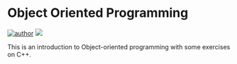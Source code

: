 # Object Oriented Programming

[![author](https://img.shields.io/badge/Gabryel-Raposo-black.svg)](https://www.linkedin.com/in/gabryelraposo) [![](https://img.shields.io/badge/C++-pink.svg)](https://www.python.org/downloads/release/python-365/)

This is an introduction to Object-oriented programming with some exercises on C++.

